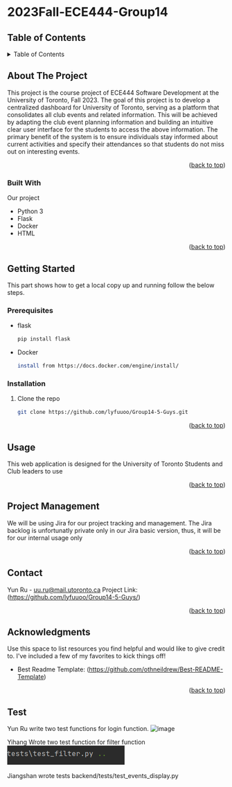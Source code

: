 # 2023Fall-ECE444-Group14
<a name="readme-top"></a>
<!-- TABLE OF CONTENTS -->
## Table of Contents
<details>
  <summary>Table of Contents</summary>
  <ol>
    <li>
      <a href="#about-the-project">About The Project</a>
      <ul>
        <li><a href="#built-with">Built With</a></li>
      </ul>
    </li>
    <li>
      <a href="#getting-started">Getting Started</a>
      <ul>
        <li><a href="#prerequisites">Prerequisites</a></li>
        <li><a href="#installation">Installation</a></li>
      </ul>
    </li>
    <li><a href="#usage">Usage</a></li>
    <li><a href="#project-management">Project Management</a></li>
    <li><a href="#contact">Contact</a></li>
    <li><a href="#acknowledgments">Acknowledgments</a></li>
  </ol>
</details>

<!-- ABOUT THE PROJECT -->
## About The Project

This project is the course project of ECE444 Software Development at the University of Toronto, Fall 2023. The goal of this project is to develop a centralized dashboard for University of Toronto, serving as a platform that consolidates all club events and related information. This will be achieved by adapting the club event planning information and building an intuitive clear user interface for the students to access the above information. The primary benefit of the system is to ensure individuals stay informed about current activities and specify their attendances so that students do not miss out on interesting events.   


<p align="right">(<a href="#readme-top">back to top</a>)</p>



### Built With

Our project 

* Python 3
* Flask
* Docker
* HTML

<p align="right">(<a href="#readme-top">back to top</a>)</p>



<!-- GETTING STARTED -->
## Getting Started

This part shows how to get a local copy up and running follow the below steps.

### Prerequisites

* flask
  ```sh
  pip install flask
  ```
* Docker
  ```sh
  install from https://docs.docker.com/engine/install/
  ```

### Installation

1. Clone the repo
   ```sh
   git clone https://github.com/lyfuuoo/Group14-5-Guys.git
   ```

<p align="right">(<a href="#readme-top">back to top</a>)</p>



<!-- USAGE EXAMPLES -->
## Usage

This web application is designed for the University of Toronto Students and Club leaders to use

<p align="right">(<a href="#readme-top">back to top</a>)</p>



<!-- Project Management -->
## Project Management

We will be using Jira for our project tracking and management. The Jira backlog is unfortunatly private only in our Jira basic version, thus, it will be for our internal usage only

<p align="right">(<a href="#readme-top">back to top</a>)</p>


<!-- CONTACT -->
## Contact

Yun Ru - uu.ru@mail.utoronto.ca
Project Link: (https://github.com/lyfuuoo/Group14-5-Guys/)

<p align="right">(<a href="#readme-top">back to top</a>)</p>



<!-- ACKNOWLEDGMENTS -->
## Acknowledgments

Use this space to list resources you find helpful and would like to give credit to. I've included a few of my favorites to kick things off!

* Best Readme Template: (https://github.com/othneildrew/Best-README-Template)

<p align="right">(<a href="#readme-top">back to top</a>)</p>



<!-- MARKDOWN LINKS & IMAGES -->

## Test
Yun Ru write two test functions for login function. 
![image](https://github.com/lyfuuoo/Group14-5-Guys/assets/74110890/9173b0ac-1042-467d-a8cd-4fb48be33b16)

Yihang Wrote two test function for filter function
![img.png](images/img.png)

Jiangshan wrote tests backend/tests/test_events_display.py